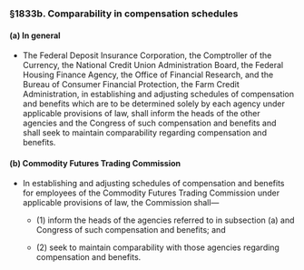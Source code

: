 ### §1833b. Comparability in compensation schedules
#### (a) In general
* The Federal Deposit Insurance Corporation, the Comptroller of the Currency, the National Credit Union Administration Board, the Federal Housing Finance Agency, the Office of Financial Research, and the Bureau of Consumer Financial Protection, the Farm Credit Administration, in establishing and adjusting schedules of compensation and benefits which are to be determined solely by each agency under applicable provisions of law, shall inform the heads of the other agencies and the Congress of such compensation and benefits and shall seek to maintain comparability regarding compensation and benefits.

#### (b) Commodity Futures Trading Commission
* In establishing and adjusting schedules of compensation and benefits for employees of the Commodity Futures Trading Commission under applicable provisions of law, the Commission shall—

  * (1) inform the heads of the agencies referred to in subsection (a) and Congress of such compensation and benefits; and

  * (2) seek to maintain comparability with those agencies regarding compensation and benefits.
